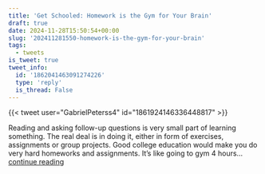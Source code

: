 ```yaml
---
title: 'Get Schooled: Homework is the Gym for Your Brain'
draft: true
date: 2024-11-28T15:50:54+00:00
slug: '202411281550-homework-is-the-gym-for-your-brain'
tags:
  - tweets
is_tweet: true
tweet_info:
  id: '1862041463091274226'
  type: 'reply'
  is_thread: False
---
```




{{< tweet user="GabrielPeterss4" id="1861924146336448817" >}}

Reading and asking follow-up questions is very small part of learning something. The real deal is in doing it, either in form of exercises, assignments or group projects. Good college education would make you do very hard homeworks and assignments. It’s like going to gym 4 hours… [continue reading](https://x.com/sytelus/status/1862041463091274226)
